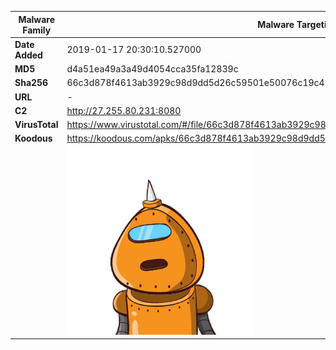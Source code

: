 | Malware Family | Malware Targeting South Koreans                              |
| -------------- | ------------------------------------------------------------ |
| **Date Added** | 2019-01-17 20:30:10.527000                                                   |
| **MD5**        | d4a51ea49a3a49d4054cca35fa12839c                             |
| **Sha256**     | 66c3d878f4613ab3929c98d9dd5d26c59501e50076c19c437b31ce899ff4a8cc |
| **URL**        | -                                                            |
| **C2**         | http://27.255.80.231:8080 |
| **VirusTotal** | https://www.virustotal.com/#/file/66c3d878f4613ab3929c98d9dd5d26c59501e50076c19c437b31ce899ff4a8cc/detection |
| **Koodous**    | https://koodous.com/apks/66c3d878f4613ab3929c98d9dd5d26c59501e50076c19c437b31ce899ff4a8cc |
|                | ![](../assets/66c3d878f4613ab3929c98d9dd5d26c59501e50076c19c437b31ce899ff4a8cc.png) |